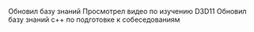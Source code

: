 Обновил базу знаний
Просмотрел видео по изучению D3D11
Обновил базу знаний c++ по подготовке к собеседованиям